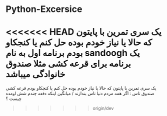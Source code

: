 # Python-Excersice
<<<<<<< HEAD
 یک سری تمرین با پایتون که حالا یا نیاز خودم بوده حل کنم  یا کنجکاو بودم 
برنامه اول به نام sandoogh یک برنامه برای قرعه کشی مثلا صندوق خانوادگی میباشد 
=======
 یک سری تمرین با پایتون که حالا یا نیاز خودم بوده حل کنم  یا کنجکاو بودم
 قرعه کشی صندوق 
تاس :
اگر همه مردم  دنیا تاس بندازند / میانگین اینکه دفعه چندم شش اومده چیست ؟
>>>>>>> origin/dev
